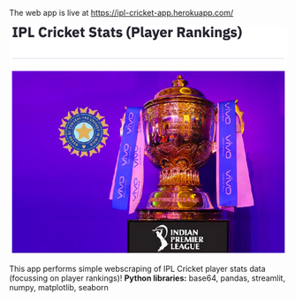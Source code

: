 
The web app is live at https://ipl-cricket-app.herokuapp.com/

![app image][logo]

[logo]: https://github.com/adityarc19/IPL-analysis/blob/main/images/home.png?raw=true


This app performs simple webscraping of IPL Cricket player stats data (focussing on player rankings)!
**Python libraries:** base64, pandas, streamlit, numpy, matplotlib, seaborn

